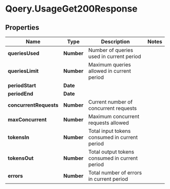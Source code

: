 # Qoery.UsageGet200Response

## Properties

Name | Type | Description | Notes
------------ | ------------- | ------------- | -------------
**queriesUsed** | **Number** | Number of queries used in current period | 
**queriesLimit** | **Number** | Maximum queries allowed in current period | 
**periodStart** | **Date** |  | 
**periodEnd** | **Date** |  | 
**concurrentRequests** | **Number** | Current number of concurrent requests | 
**maxConcurrent** | **Number** | Maximum concurrent requests allowed | 
**tokensIn** | **Number** | Total input tokens consumed in current period | 
**tokensOut** | **Number** | Total output tokens consumed in current period | 
**errors** | **Number** | Total number of errors in current period | 


